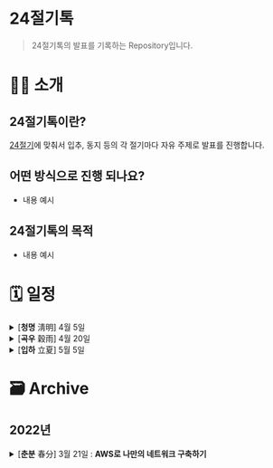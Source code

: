 # 24절기톡

> 24절기톡의 발표를 기록하는 Repository입니다.

# 👋🏻 소개

## 24절기톡이란?

[24절기](https://terms.naver.com/entry.naver?docId=1135069&cid=40942&categoryId=32286)에 맞춰서 입추, 동지 등의 각 절기마다 자유 주제로 발표를 진행합니다.

## 어떤 방식으로 진행 되나요?

- 내용 예시

## 24절기톡의 목적

- 내용 예시

# 🗓 일정

<details>
  <summary>[<strong>청명</strong> 淸明] 4월 5일</summary>
</details>
<details>
<summary>[<strong>곡우</strong> 穀雨] 4월 20일</summary>
</details>
<details>
<summary>[<strong>입하</strong> 立夏] 5월 5일</summary>
</details>

# 🗃 Archive

## 2022년

<details>
  <summary>[<strong>춘분</strong> 春分] 3월 21일 : <strong>AWS로 나만의 네트워크 구축하기</strong></summary>
<pre>
요즘 들어 해지는 시간이 점점 늦춰진다는 느낌이 들고 있지 않으신가요?
낮과 밤의 길이가 같아지는 춘분을 맞이해서 24절기톡 첫 번째 발표를 진행하려고 합니다.</pre>

**주제: AWS로 나만의 네트워크 구축하기**

> 📅 : 3월21일 월요일 | 20:00 ~ 21:00

> 🗣️ : Danny\_김지욱

> 📍 : 마로마브 회의실

[발표 스크립트](https://github.com/24Seasons/talk/blob/main/contens/210321-danny/content.md)

</details>
